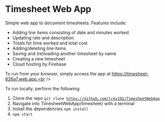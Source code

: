 # Timesheet Web App

Simple web app to document timesheets. Features include:
  - Adding line items consisting of date and minutes worked
  - Updating rate and description
  - Totals for time worked and total cost
  - Adding/deleting line items
  - Saving and (re)loading another timesheet by name
  - Creating a new timesheet
  - Cloud hosting by Firebase

To run from your browser, simply access the app at https://timesheet-826a7.web.app.<br />

To run locally, perform the following:
  1. Clone the repo <code>git clone https://github.com/trev191/TimesheetWebApp</code>
  2. Navigate into TimesheetWebApp/timesheet/ with a terminal
  3. Install the dependencies <code>npm install</code>
  4. <code>npm start</code>
  
